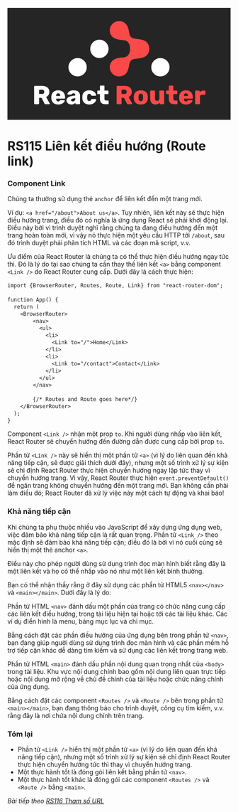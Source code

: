 ![Create-HTML-1](images/react-router.png) 

# RS115 Liên kết điều hướng (Route link)

### Component Link

Chúng ta thường sử dụng thẻ `anchor` để liên kết đến một trang mới. 


Ví dụ: `<a href="/about">About us</a>`. Tuy nhiên, liên kết này sẽ thực hiện điều hướng trang, điều đó có nghĩa là ứng dụng React sẽ phải khởi động lại. Điều này bởi vì trình duyệt nghĩ rằng chúng ta đang điều hướng đến một trang hoàn toàn mới, vì vậy nó thực hiện một yêu cầu HTTP tới `/about`, sau đó trình duyệt phải phân tích HTML và các đoạn mã script, v.v.

Ưu điểm của React Router là chúng ta có thể thực hiện điều hướng ngay tức thì. Đó là lý do tại sao chúng ta cần thay thế liên kết `<a>` bằng component `<Link />` do React Router cung cấp. Dưới đây là cách thực hiện:

```
import {BrowserRouter, Routes, Route, Link} from "react-router-dom";

function App() {
  return (
    <BrowserRouter>
        <nav>
          <ul>
            <li>
              <Link to="/">Home</Link>
            </li>
            <li>
              <Link to="/contact">Contact</Link>
            </li>
          </ul>
        </nav>

        {/* Routes and Route goes here*/}
    </BrowserRouter>
  );
}
```

Component `<Link />` nhận một prop `to`. Khi người dùng nhấp vào liên kết, React Router sẽ chuyển hướng đến đường dẫn được cung cấp bởi prop `to`.

Phần tử `<Link />` này sẽ hiển thị một phần tử `<a>` (vì lý do liên quan đến khả năng tiếp cận, sẽ được giải thích dưới đây), nhưng một số trình xử lý sự kiện sẽ chỉ định React Router thực hiện chuyển hướng ngay lập tức thay vì chuyển hướng trang. Vì vậy, React Router thực hiện `event.preventDefault()` để ngăn trang không chuyển hướng đến một trang mới. Bạn không cần phải làm điều đó; React Router đã xử lý việc này một cách tự động và khai báo!

### Khả năng tiếp cận

Khi chúng ta phụ thuộc nhiều vào JavaScript để xây dựng ứng dụng web, việc đảm bảo khả năng tiếp cận là rất quan trọng. Phần tử `<Link />` theo mặc định sẽ đảm bảo khả năng tiếp cận; điều đó là bởi vì nó cuối cùng sẽ hiển thị một thẻ anchor `<a>`.

Điều này cho phép người dùng sử dụng trình đọc màn hình biết rằng đây là một liên kết và họ có thể nhấp vào nó như một liên kết bình thường.

Bạn có thể nhận thấy rằng ở đây sử dụng các phần tử HTML5 `<nav></nav>` và `<main></main>`. Dưới đây là lý do:

Phần tử HTML `<nav>` đánh dấu một phần của trang có chức năng cung cấp các liên kết điều hướng, trong tài liệu hiện tại hoặc tới các tài liệu khác. Các ví dụ điển hình là menu, bảng mục lục và chỉ mục.

Bằng cách đặt các phần điều hướng của ứng dụng bên trong phần tử `<nav>`, bạn đang giúp người dùng sử dụng trình đọc màn hình và các phần mềm hỗ trợ tiếp cận khác dễ dàng tìm kiếm và sử dụng các liên kết trong trang web.

Phần tử HTML `<main>` đánh dấu phần nội dung quan trọng nhất của `<body>` trong tài liệu. Khu vực nội dung chính bao gồm nội dung liên quan trực tiếp hoặc nội dung mở rộng về chủ đề chính của tài liệu hoặc chức năng chính của ứng dụng.

Bằng cách đặt các component `<Routes />` và `<Route />` bên trong phần tử `<main></main>`, bạn đang thông báo cho trình duyệt, công cụ tìm kiếm, v.v. rằng đây là nơi chứa nội dung chính trên trang.

### Tóm lại

- Phần tử `<Link />` hiển thị một phần tử `<a>` (vì lý do liên quan đến khả năng tiếp cận), nhưng một số trình xử lý sự kiện sẽ chỉ định React Router thực hiện chuyển hướng tức thì thay vì chuyển hướng trang.
- Một thực hành tốt là đóng gói liên kết bằng phần tử `<nav>`.
- Một thực hành tốt khác là đóng gói các component `<Routes />` và` <Route />` bằng `<main>`.

*Bài tiếp theo [RS116 Tham số URL](/lesson/session/session_116_router_url_param.md)*